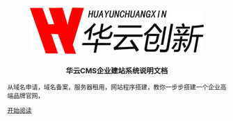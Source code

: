 <p align="center">
<img src="./img/hylogo.png"  />
</p>
<h3 align="center">华云CMS企业建站系统说明文档</h3>
<p>从域名申请，域名备案，服务器租用，网站程序搭建，教你一步步搭建一个企业高端品牌官网，</p>

[开始阅读](#什么人会选择建站系统做网站呢？)




